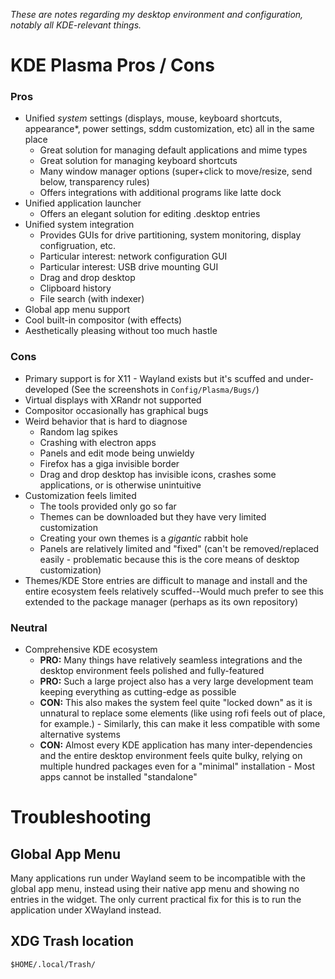 _These are notes regarding my desktop environment and configuration, notably all KDE-relevant things._ 

# KDE Plasma Pros / Cons
### Pros
- Unified *system* settings (displays, mouse, keyboard shortcuts, appearance\*, power settings, sddm customization, etc) all in the same place
	- Great solution for managing default applications and mime types
	- Great solution for managing keyboard shortcuts
	- Many window manager options (super+click to move/resize, send below, transparency rules)
	- Offers integrations with additional programs like latte dock
- Unified application launcher
	- Offers an elegant solution for editing .desktop entries
- Unified system integration
	- Provides GUIs for drive partitioning, system monitoring, display configruation, etc.
	- Particular interest: network configuration GUI
	- Particular interest: USB drive mounting GUI
	- Drag and drop desktop
	- Clipboard history
	- File search (with indexer)
- Global app menu support
- Cool built-in compositor (with effects)  
- Aesthetically pleasing without too much hastle  

### Cons
- Primary support is for X11 - Wayland exists but it's scuffed and under-developed (See the screenshots in `Config/Plasma/Bugs/`)
- Virtual displays with XRandr not supported
- Compositor occasionally has graphical bugs
- Weird behavior that is hard to diagnose
	- Random lag spikes
	- Crashing with electron apps
	- Panels and edit mode being unwieldy
	- Firefox has a giga invisible border
	- Drag and drop desktop has invisible icons, crashes some applications, or is otherwise unintuitive
- Customization feels limited
	- The tools provided only go so far
	- Themes can be downloaded but they have very limited customization
	- Creating your own themes is a _gigantic_ rabbit hole
	- Panels are relatively limited and "fixed" (can't be removed/replaced easily - problematic because this is the core means of desktop customization)
- Themes/KDE Store entries are difficult to manage and install and the entire ecosystem feels relatively scuffed--Would much prefer to see this extended to the package manager (perhaps as its own repository)

### Neutral
- Comprehensive KDE ecosystem
	- **PRO:** Many things have relatively seamless integrations and the desktop environment feels polished and fully-featured
	- **PRO:** Such a large project also has a very large development team keeping everything as cutting-edge as possible
	- **CON:** This also makes the system feel quite "locked down" as it is unnatural to replace some elements (like using rofi feels out of place, for example.) - Similarly, this can make it less compatible with some alternative systems
	- **CON:** Almost every KDE application has many inter-dependencies and the entire desktop environment feels quite bulky, relying on multiple hundred packages even for a "minimal" installation - Most apps cannot be installed "standalone"

# Troubleshooting
## Global App Menu
Many applications run under Wayland seem to be incompatible with the global app menu, instead using their native app menu and showing no entries in the widget. The only current practical fix for this is to run the application under XWayland instead.  

## XDG Trash location
`$HOME/.local/Trash/`